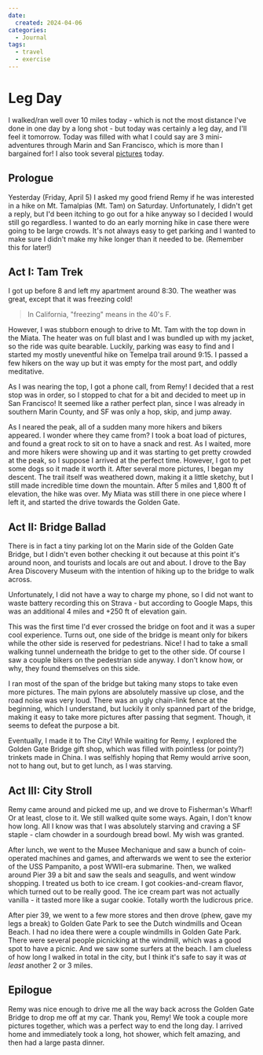 ```yaml
---
date:
  created: 2024-04-06
categories:
  - Journal
tags:
  - travel
  - exercise
---
```

# Leg Day

I walked/ran well over 10 miles today - which is not the most distance I've done in one day by a long shot - but today was certainly a leg day, and I'll feel it tomorrow. Today was filled with what I could say are 3 mini-adventures through Marin and San Francisco, which is more than I bargained for! I also took several [pictures](../../photos/2024/Tamalpias-to-SF.md) today.

<!-- more -->

## Prologue

Yesterday (Friday, April 5) I asked my good friend Remy if he was interested in a hike on Mt. Tamalpias (Mt. Tam) on Saturday. Unfortunately, I didn't get a reply, but I'd been itching to go out for a hike anyway so I decided I would still go regardless. I wanted to do an early morning hike in case there were going to be large crowds. It's not always easy to get parking and I wanted to make sure I didn't make my hike longer than it needed to be. (Remember this for later!)

## Act I: Tam Trek

I got up before 8 and left my apartment around 8:30. The weather was great, except that it was freezing cold!

> In California, "freezing" means in the 40's F.

However, I was stubborn enough to drive to Mt. Tam with the top down in the Miata. The heater was on full blast and I was bundled up with my jacket, so the ride was quite bearable. Luckily, parking was easy to find and I started my mostly uneventful hike on Temelpa trail around 9:15. I passed a few hikers on the way up but it was empty for the most part, and oddly meditative.

As I was nearing the top, I got a phone call, from Remy! I decided that a rest stop was in order, so I stopped to chat for a bit and decided to meet up in San Francisco! It seemed like a rather perfect plan, since I was already in southern Marin County, and SF was only a hop, skip, and jump away.

As I neared the peak, all of a sudden many more hikers and bikers appeared. I wonder where they came from? I took a boat load of pictures, and found a great rock to sit on to have a snack and rest. As I waited, more and more hikers were showing up and it was starting to get pretty crowded at the peak, so I suppose I arrived at the perfect time. However, I got to pet some dogs so it made it worth it. After several more pictures, I began my descent. The trail itself was weathered down, making it a little sketchy, but I still made incredible time down the mountain. After 5 miles and 1,800 ft of elevation, the hike was over. My Miata was still there in one piece where I left it, and started the drive towards the Golden Gate.

## Act II: Bridge Ballad

There is in fact a tiny parking lot on the Marin side of the Golden Gate Bridge, but I didn't even bother checking it out because at this point it's around noon, and tourists and locals are out and about. I drove to the Bay Area Discovery Museum with the intention of hiking up to the bridge to walk across.

Unfortunately, I did not have a way to charge my phone, so I did not want to waste battery recording this on Strava - but according to Google Maps, this was an additional 4 miles and +250 ft of elevation gain.

This was the first time I'd ever crossed the bridge on foot and it was a super cool experience. Turns out, one side of the bridge is meant only for bikers while the other side is reserved for pedestrians. Nice! I had to take a small walking tunnel underneath the bridge to get to the other side. Of course I saw a couple bikers on the pedestrian side anyway. I don't know how, or why, they found themselves on this side.

I ran most of the span of the bridge but taking many stops to take even more pictures. The main pylons are absolutely massive up close, and the road noise was very loud. There was an ugly chain-link fence at the beginning, which I understand, but luckily it only spanned part of the bridge, making it easy to take more pictures after passing that segment. Though, it seems to defeat the purpose a bit.

Eventually, I made it to The City! While waiting for Remy, I explored the Golden Gate Bridge gift shop, which was filled with pointless (or pointy?) trinkets made in China. I was selfishly hoping that Remy would arrive soon, not to hang out, but to get lunch, as I was starving.

## Act III: City Stroll

Remy came around and picked me up, and we drove to Fisherman's Wharf! Or at least, close to it. We still walked quite some ways. Again, I don't know how long. All I know was that I was absolutely starving and craving a SF staple - clam chowder in a sourdough bread bowl. My wish was granted.

After lunch, we went to the Musee Mechanique and saw a bunch of coin-operated machines and games, and afterwards we went to see the exterior of the USS Pampanito, a post WWII-era submarine. Then, we walked around Pier 39 a bit and saw the seals and seagulls, and went window shopping. I treated us both to ice cream. I got cookies-and-cream flavor, which turned out to be really good. The ice cream part was not actually vanilla - it tasted more like a sugar cookie. Totally worth the ludicrous price.

After pier 39, we went to a few more stores and then drove (phew, gave my legs a break) to Golden Gate Park to see the Dutch windmills and Ocean Beach. I had no idea there were a couple windmills in Golden Gate Park. There were several people picnicking at the windmill, which was a good spot to have a picnic. And we saw some surfers at the beach. I am clueless of how long I walked in total in the city, but I think it's safe to say it was *at least* another 2 or 3 miles.

## Epilogue

Remy was nice enough to drive me all the way back across the Golden Gate Bridge to drop me off at my car. Thank you, Remy! We took a couple more pictures together, which was a perfect way to end the long day. I arrived home and immediately took a long, hot shower, which felt amazing, and then had a large pasta dinner.